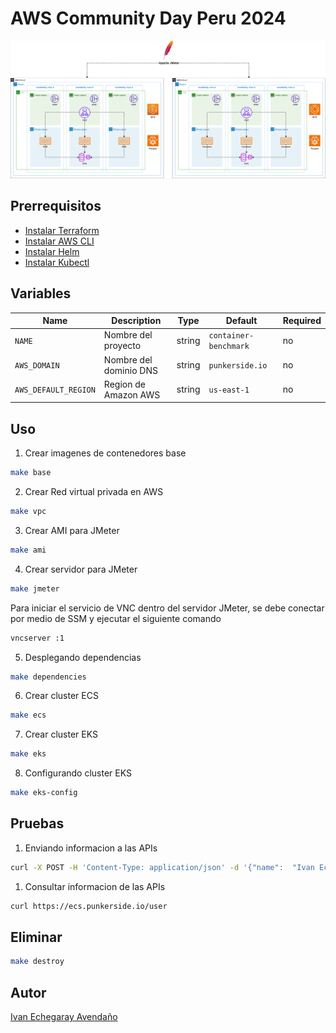 # AWS Community Day Peru 2024

<p align="center">
  <img src="docs/architecture.png">
</p>

## **Prerrequisitos**

* [Instalar Terraform](https://www.terraform.io/downloads.html)
* [Instalar AWS CLI](https://docs.aws.amazon.com/cli/latest/userguide/cli-chap-install.html)
* [Instalar Helm](https://helm.sh/docs/intro/install/)
* [Instalar Kubectl](https://kubernetes.io/es/docs/tasks/tools/install-kubectl/#instalar-kubectl)

## **Variables**

| Name | Description | Type | Default | Required |
|------|-------------|------|---------|----------|
| `NAME` | Nombre del proyecto | string | `container-benchmark` | no |
| `AWS_DOMAIN` | Nombre del dominio DNS | string | `punkerside.io` | no |
| `AWS_DEFAULT_REGION` | Region de Amazon AWS | string | `us-east-1` | no |

## **Uso**

1. Crear imagenes de contenedores base

```bash
make base
```

2. Crear Red virtual privada en AWS

```bash
make vpc
```

3. Crear AMI para JMeter

```bash
make ami
```

4. Crear servidor para JMeter

```bash
make jmeter
```

Para iniciar el servicio de VNC dentro del servidor JMeter, se debe conectar por medio de SSM y ejecutar el siguiente comando

```bash
vncserver :1
```

5. Desplegando dependencias

```bash
make dependencies
```

6. Crear cluster ECS

```bash
make ecs
```

7. Crear cluster EKS

```bash
make eks
```

8. Configurando cluster EKS

```bash
make eks-config
```

## Pruebas

1. Enviando informacion a las APIs

```bash
curl -X POST -H 'Content-Type: application/json' -d '{"name":  "Ivan Echegaray Avendaño", "email": "ivan.echegaray@outlook.com"}' https://ecs.punkerside.io/user
```

1. Consultar informacion de las APIs

```bash
curl https://ecs.punkerside.io/user
```

## Eliminar

```bash
make destroy
```

## Autor

[Ivan Echegaray Avendaño](https://github.com/punkerside/)